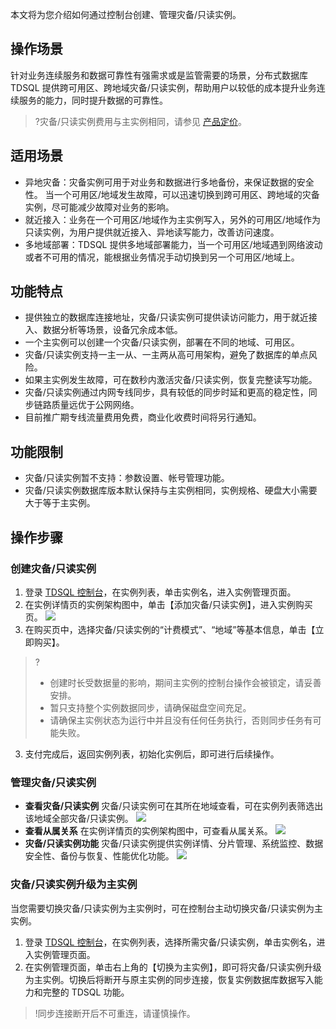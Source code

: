 本文将为您介绍如何通过控制台创建、管理灾备/只读实例。

## 操作场景
针对业务连续服务和数据可靠性有强需求或是监管需要的场景，分布式数据库 TDSQL 提供跨可用区、跨地域灾备/只读实例，帮助用户以较低的成本提升业务连续服务的能力，同时提升数据的可靠性。
>?灾备/只读实例费用与主实例相同，请参见 [产品定价](https://cloud.tencent.com/document/product/557/7703)。

## 适用场景
- 异地灾备：灾备实例可用于对业务和数据进行多地备份，来保证数据的安全性。 当一个可用区/地域发生故障，可以迅速切换到跨可用区、跨地域的灾备实例，尽可能减少故障对业务的影响。
- 就近接入：业务在一个可用区/地域作为主实例写入，另外的可用区/地域作为只读实例，为用户提供就近接入、异地读写能力，改善访问速度。
- 多地域部署：TDSQL 提供多地域部署能力，当一个可用区/地域遇到网络波动或者不可用的情况，能根据业务情况手动切换到另一个可用区/地域上。

## 功能特点
- 提供独立的数据库连接地址，灾备/只读实例可提供读访问能力，用于就近接入、数据分析等场景，设备冗余成本低。
- 一个主实例可以创建一个灾备/只读实例，部署在不同的地域、可用区。
- 灾备/只读实例支持一主一从、一主两从高可用架构，避免了数据库的单点风险。
- 如果主实例发生故障，可在数秒内激活灾备/只读实例，恢复完整读写功能。
- 灾备/只读实例通过内网专线同步，具有较低的同步时延和更高的稳定性，同步链路质量远优于公网网络。
- 目前推广期专线流量费用免费，商业化收费时间将另行通知。

## 功能限制
- 灾备/只读实例暂不支持：参数设置、帐号管理功能。
- 灾备/只读实例数据库版本默认保持与主实例相同，实例规格、硬盘大小需要大于等于主实例。

## 操作步骤
### 创建灾备/只读实例
1. 登录 [TDSQL 控制台](https://console.cloud.tencent.com/dcdb)，在实例列表，单击实例名，进入实例管理页面。
2. 在实例详情页的实例架构图中，单击【添加灾备/只读实例】，进入实例购买页。
![](https://main.qcloudimg.com/raw/eb8047abfb784e60fc44a039df1b7968.png)
3. 在购买页中，选择灾备/只读实例的“计费模式”、“地域”等基本信息，单击【立即购买】。
>?
>- 创建时长受数据量的影响，期间主实例的控制台操作会被锁定，请妥善安排。
>- 暂只支持整个实例数据同步，请确保磁盘空间充足。
>- 请确保主实例状态为运行中并且没有任何任务执行，否则同步任务有可能失败。  
3. 支付完成后，返回实例列表，初始化实例后，即可进行后续操作。


### 管理灾备/只读实例
- **查看灾备/只读实例**
 灾备/只读实例可在其所在地域查看，可在实例列表筛选出该地域全部灾备/只读实例。
![](https://main.qcloudimg.com/raw/6fdec7794f83c4fc5c5bcfc8233ea03c.png)
- **查看从属关系**
在实例详情页的实例架构图中，可查看从属关系。
![](https://main.qcloudimg.com/raw/ddfecd585888f9d0cd3ec1ad0256b37b.png)
- **灾备/只读实例功能**
 灾备/只读实例提供实例详情、分片管理、系统监控、数据安全性、备份与恢复、性能优化功能。
 ![](https://main.qcloudimg.com/raw/0c68b7f31617185c07d852d0058aced9.png)
 
### 灾备/只读实例升级为主实例
当您需要切换灾备/只读实例为主实例时，可在控制台主动切换灾备/只读实例为主实例。
1. 登录 [TDSQL 控制台](https://console.cloud.tencent.com/dcdb)，在实例列表，选择所需灾备/只读实例，单击实例名，进入实例管理页面。
2. 在实例管理页面，单击右上角的【切换为主实例】，即可将灾备/只读实例升级为主实例。切换后将断开与原主实例的同步连接，恢复实例数据库数据写入能力和完整的 TDSQL 功能。
>!同步连接断开后不可重连，请谨慎操作。
> 

